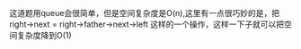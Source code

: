这道题用queue会很简单，但是空间复杂度是O(n),这里有一点很巧妙的是，把right->next = right->father->next->left 这样的一个操作，这样一下子就可以把空间复杂度降到O(1)